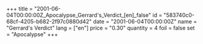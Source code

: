 +++
title = "2001-06-04T00:00:00Z_Apocalypse_Gerrard's_Verdict_[en]_false"
id = "583740c0-68cf-4205-b682-2f97c0880d42"
date = "2001-06-04T00:00:00Z"
name = "Gerrard's Verdict"
lang = ["en"]
price = "0.30"
quantity = 4
foil = false
set = "Apocalypse"
+++
